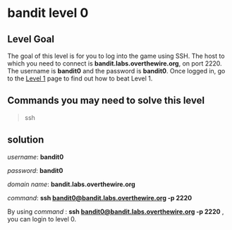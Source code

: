 # bandit level 0



## Level Goal

The goal of this level is for you to log into the game using SSH. The host to which you need to connect is **bandit.labs.overthewire.org**, on port 2220. The username is **bandit0** and the password is **bandit0**. Once logged in, go to the [Level 1](https://overthewire.org/wargames/bandit/bandit1.html) page to find out how to beat Level 1.

## Commands you may need to solve this level

> ssh





## solution

*username*: **bandit0**

*password*: **bandit0**

*domain name*: **bandit.labs.overthewire.org**

*command*: **ssh bandit0@bandit.labs.overthewire.org -p 2220**



By using *command* : **ssh bandit0@bandit.labs.overthewire.org -p 2220** , you can login to level 0.